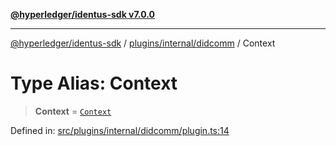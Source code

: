 [**@hyperledger/identus-sdk v7.0.0**](../../../../README.md)

***

[@hyperledger/identus-sdk](../../../../README.md) / [plugins/internal/didcomm](../README.md) / Context

# Type Alias: Context

> **Context** = [`Context`](../../../../overview/namespaces/Plugins/type-aliases/Context.md)

Defined in: [src/plugins/internal/didcomm/plugin.ts:14](https://github.com/hyperledger/identus-edge-agent-sdk-ts/blob/96423ee84b124a31ce63036d9d623d1cb73a13c2/src/plugins/internal/didcomm/plugin.ts#L14)
